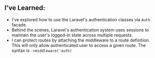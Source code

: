 ## I've Learned:

- I've explored how to use the Laravel's authentication classes via ``Auth`` facade.
- Behind the scenes, Laravel's authentication system uses sessions to maintain the user's logged-in state across multiple requests.
- I can protect routes by attaching the middleware to a route definition. This will only allow authenticated user to access a given route. The syntax is ``->middleware('auth)``
